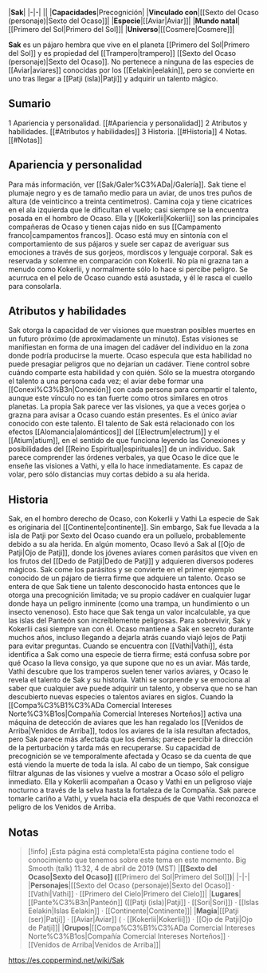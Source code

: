 

|**Sak**|
|-|-|
||
|**Capacidades**|Precognición|
|**Vinculado con**|[[Sexto del Ocaso (personaje)\|Sexto del Ocaso]]|
|**Especie**|[[Aviar\|Aviar]]|
|**Mundo natal**|[[Primero del Sol\|Primero del Sol]]|
|**Universo**|[[Cosmere\|Cosmere]]|

**Sak** es un pájaro hembra que vive en el planeta [[Primero del Sol\|Primero del Sol]] y es propiedad del [[Trampero\|trampero]] [[Sexto del Ocaso (personaje)\|Sexto del Ocaso]]. No pertenece a ninguna de las especies de [[Aviar\|aviares]] conocidas por los [[Eelakin\|eelakin]], pero se convierte en uno tras llegar a [[Patji (isla)\|Patji]] y adquirir un talento mágico.

## Sumario

1 Apariencia y personalidad. [[#Apariencia y personalidad]] 
2 Atributos y habilidades. [[#Atributos y habilidades]] 
3 Historia. [[#Historia]] 
4 Notas. [[#Notas]] 


## Apariencia y personalidad
Para más información, ver [[Sak/Galer%C3%ADa\|/Galería]].
Sak tiene el plumaje negro y es de tamaño medio para un aviar, de unos tres puños de altura (de veinticinco a treinta centímetros). Camina coja y tiene cicatrices en el ala izquierda que le dificultan el vuelo; casi siempre se la encuentra posada en el hombro de Ocaso. Ella y [[Kokerlii\|Kokerlii]] son las principales compañeras de Ocaso y tienen cajas nido en sus [[Campamento franco\|campamentos francos]]. Ocaso está muy en sintonía con el comportamiento de sus pájaros y suele ser capaz de averiguar sus emociones a través de sus gorjeos, mordiscos y lenguaje corporal. Sak es reservada y solemne en comparación con Kokerlii. No pía ni grazna tan a menudo como Kokerlii, y normalmente sólo lo hace si percibe peligro. Se acurruca en el pelo de Ocaso cuando está asustada, y él le rasca el cuello para consolarla.

## Atributos y habilidades
Sak otorga la capacidad de ver visiones que muestran posibles muertes en un futuro próximo (de aproximadamente un minuto). Estas visiones se manifiestan en forma de una imagen del cadáver del individuo en la zona donde podría producirse la muerte. Ocaso especula que esta habilidad no puede presagiar peligros que no dejarían un cadáver. Tiene control sobre cuándo comparte esta habilidad y con quién. Sólo se la muestra otorgando el talento a una persona cada vez; el aviar debe formar una [[Conexi%C3%B3n\|Conexión]] con cada persona para compartir el talento, aunque este vínculo no es tan fuerte como otros similares en otros planetas. La propia Sak parece ver las visiones, ya que a veces gorjea o grazna para avisar a Ocaso cuando están presentes. Es el único aviar conocido con este talento. El talento de Sak está relacionado con los efectos [[Alomancia\|alománticos]] del [[Electrum\|electrum]] y el [[Atium\|atium]], en el sentido de que funciona leyendo las Conexiones y posibilidades del [[Reino Espiritual\|espirituales]] de un individuo.
Sak parece comprender las órdenes verbales, ya que Ocaso le dice que le enseñe las visiones a Vathi, y ella lo hace inmediatamente. Es capaz de volar, pero sólo distancias muy cortas debido a su ala herida.

## Historia
  Sak, en el hombro derecho de Ocaso, con Kokerlii y Vathi
La especie de Sak es originaria del [[Continente\|continente]]. Sin embargo, Sak fue llevada a la isla de Patji por Sexto del Ocaso cuando era un polluelo, probablemente debido a su ala herida. En algún momento, Ocaso llevó a Sak al [[Ojo de Patji\|Ojo de Patji]], donde los jóvenes aviares comen parásitos que viven en los frutos del [[Dedo de Patji\|Dedo de Patji]] y adquieren diversos poderes mágicos. Sak come los parásitos y se convierte en el primer ejemplo conocido de un pájaro de tierra firme que adquiere un talento. Ocaso se entera de que Sak tiene un talento desconocido hasta entonces que le otorga una precognición limitada; ve su propio cadáver en cualquier lugar donde haya un peligro inminente (como una trampa, un hundimiento o un insecto venenoso). Esto hace que Sak tenga un valor incalculable, ya que las islas del Panteón son increíblemente peligrosas. Para sobrevivir, Sak y Kokerlii casi siempre van con él. 
Ocaso mantiene a Sak en secreto durante muchos años, incluso llegando a dejarla atrás cuando viajó lejos de Patji para evitar preguntas. Cuando se encuentra con [[Vathi\|Vathi]], ésta identifica a Sak como una especie de tierra firme; está confusa sobre por qué Ocaso la lleva consigo, ya que supone que no es un aviar. Más tarde, Vathi descubre que los tramperos suelen tener varios aviares, y Ocaso le revela el talento de Sak y su historia. Vathi se sorprende y se emociona al saber que cualquier ave puede adquirir un talento, y observa que no se han descubierto nuevas especies o talentos aviares en siglos.
Cuando la [[Compa%C3%B1%C3%ADa Comercial Intereses Norte%C3%B1os\|Compañía Comercial Intereses Norteños]] activa una máquina de detección de aviares que les han regalado los [[Venidos de Arriba\|Venidos de Arriba]], todos los aviares de la isla resultan afectados, pero Sak parece más afectada que los demás; parece percibir la dirección de la perturbación y tarda más en recuperarse. Su capacidad de precognición se ve temporalmente afectada y Ocaso se da cuenta de que está viendo la muerte de toda la isla. Al cabo de un tiempo, Sak consigue filtrar algunas de las visiones y vuelve a mostrar a Ocaso sólo el peligro inmediato. Ella y Kokerlii acompañan a Ocaso y Vathi en un peligroso viaje nocturno a través de la selva hasta la fortaleza de la Compañía. Sak parece tomarle cariño a Vathi, y vuela hacia ella después de que Vathi reconozca el peligro de los Venidos de Arriba.

## Notas

> [!info] ¡Esta página está completa!Esta página contiene todo el conocimiento que tenemos sobre este tema en este momento.
Big Smooth (talk) 11:32, 4 de abril de 2019 (MST)
|**[[Sexto del Ocaso\|Sexto del Ocaso]] (**[[Primero del Sol\|Primero del Sol]]**)**|
|-|-|
|**Personajes**|[[Sexto del Ocaso (personaje)\|Sexto del Ocaso]] · [[Vathi\|Vathi]] · [[Primero del Cielo\|Primero del Cielo]]|
|**Lugares**|[[Pante%C3%B3n\|Panteón]] ([[Patji (isla)\|Patji]] · [[Sori\|Sori]]) · [[Islas Eelakin\|Islas Eelakin]] · [[Continente\|Continente]]|
|**Magia**|[[Patji (ser)\|Patji]] · [[Aviar\|Aviar]] ( · [[Kokerlii\|Kokerlii]]) · [[Ojo de Patji\|Ojo de Patji]]|
|**Grupos**|[[Compa%C3%B1%C3%ADa Comercial Intereses Norte%C3%B1os\|Compañía Comercial Intereses Norteños]] · [[Venidos de Arriba\|Venidos de Arriba]]|



https://es.coppermind.net/wiki/Sak